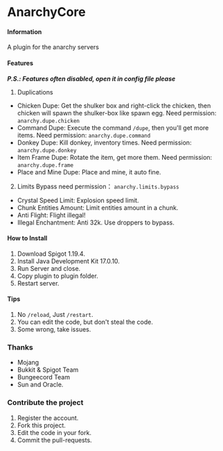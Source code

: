 # AnarchyCore

#### Information
A plugin for the anarchy servers

#### Features
**_P.S.: Features often disabled, open it in config file please_**
1. Duplications
- Chicken Dupe: Get the shulker box and right-click the chicken, then chicken will spawn the shulker-box like spawn egg. Need permission: `anarchy.dupe.chicken`
- Command Dupe: Execute the command `/dupe`, then you'll get more items. Need permission: `anarchy.dupe.command`
- Donkey Dupe: Kill donkey, inventory times. Need permission: `anarchy.dupe.donkey`
- Item Frame Dupe: Rotate the item, get more them. Need permission: `anarchy.dupe.frame`
- Place and Mine Dupe: Place and mine, it auto fine.
2. Limits   Bypass need permission： `anarchy.limits.bypass`
- Crystal Speed Limit: Explosion speed limit.
- Chunk Entities Amount: Limit entities amount in a chunk.
- Anti Flight: Flight illegal!
- Illegal Enchantment: Anti 32k. Use droppers to bypass.

#### How to Install

1. Download Spigot 1.19.4.
2. Install Java Development Kit 17.0.10.
3. Run Server and close.
4. Copy plugin to plugin folder.
5. Restart server.

#### Tips

1.  No `/reload`, Just `/restart`.
2.  You can edit the code, but don't steal the code.
3.  Some wrong, take issues.

### Thanks
- Mojang
- Bukkit & Spigot Team
- Bungeecord Team
- Sun and Oracle.

### Contribute the project

1. Register the account.
2. Fork this project.
3. Edit the code in your fork.
4. Commit the pull-requests.

